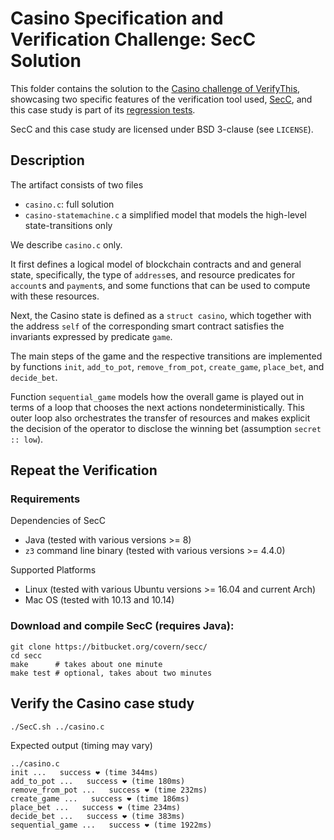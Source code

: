 # Casino Specification and Verification Challenge: SecC Solution

This folder contains the solution to the [Casino challenge of VerifyThis](https://verifythis.github.io/casino/),
showcasing two specific features of the verification tool used, [SecC](https://bitbucket.org/covern/secc/),
and this case study is part of its [regression tests](https://bitbucket.org/covern/secc/src/master/examples/case-studies/).

SecC and this case study are licensed under BSD 3-clause (see `LICENSE`).

## Description

The artifact consists of two files

- `casino.c`: full solution
- `casino-statemachine.c` a simplified model that models the high-level state-transitions only

We describe `casino.c` only.

It first defines a logical model of blockchain contracts and and general state, specifically, the type of `address`es, and resource predicates for `account`s and `payment`s, and some functions that can be used to compute with these resources.

Next, the Casino state is defined as a `struct casino`,
which together with the address `self` of the corresponding smart contract
satisfies the invariants expressed by predicate `game`.

The main steps of the game and the respective transitions are implemented by functions `init`, `add_to_pot`, `remove_from_pot`, `create_game`, `place_bet`, and `decide_bet`.

Function `sequential_game` models how the overall game is played out in terms of a loop that chooses the next actions nondeterministically. This outer loop also orchestrates the transfer of resources and makes explicit the decision of the operator to disclose the winning bet (assumption `secret :: low`).

## Repeat the Verification

### Requirements

Dependencies of SecC

- Java (tested with various versions >= 8)
- `z3` command line binary (tested with various versions >= 4.4.0)

Supported Platforms

- Linux (tested with various Ubuntu versions >= 16.04 and current Arch)
- Mac OS (tested with 10.13 and 10.14)

### Download and compile SecC (requires Java):

    git clone https://bitbucket.org/covern/secc/
    cd secc
    make      # takes about one minute
    make test # optional, takes about two minutes


## Verify the Casino case study

    ./SecC.sh ../casino.c

Expected output (timing may vary)

    ../casino.c
    init ...   success ❤ (time 344ms)
    add_to_pot ...   success ❤ (time 180ms)
    remove_from_pot ...   success ❤ (time 232ms)
    create_game ...   success ❤ (time 186ms)
    place_bet ...   success ❤ (time 234ms)
    decide_bet ...   success ❤ (time 383ms)
    sequential_game ...   success ❤ (time 1922ms)

